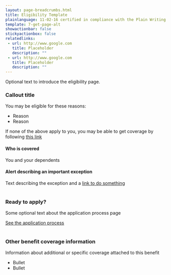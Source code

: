 ```yaml
---
layout: page-breadcrumbs.html
title: Eligibility Template
plainlanguage: 11-02-16 certified in compliance with the Plain Writing Act
template: 7-get-page-alt
showactionbar: false
stickyactionbox: false
relatedlinks:
 - url: http://www.google.com
   title: Placeholder
   description: ""
 - url: http://www.google.com
   title: Placeholder
   description: ""
---
```


Optional text to introduce the eligibility page.

<div class="feature" markdown="1">

### Callout title

You may be eligible for these reasons:

- Reason
- Reason

If none of the above apply to you, you may be able to get coverage by following [this link](http://www.google.com)

#### Who is covered

You and your dependents

</div>


<div class="usa-alert usa-alert-warning usa-content secondary" markdown="0">
	<div class="usa-alert-body">
		<h4 style="padding:0">
			Alert describing an important exception
		</h4>
		<p style="margin:0">
			Text describing the exception and a <a href="http://www.google.com">link to do something</a>
		</p>
  </div>
</div>


<div markdown="0"><br></div>

### Ready to apply?

Some optional text about the application process page

<a class="usa-button-primary va-button-primary" href="http://www.google.com">
	See the application process
</a>

<div markdown="0"><br></div>


### Other benefit coverage information

Information about additional or specific coverage attached to this benefit

- Bullet
- Bullet

<div markdown="0"><br></div>
